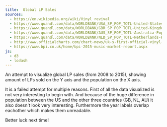 ```yaml
---
title:  Global LP Sales
sources:
  - https://en.wikipedia.org/wiki/Vinyl_revival
  - https://www.quandl.com/data/WORLDBANK/USA_SP_POP_TOTL-United-States-Population-total
  - https://www.quandl.com/data/WORLDBANK/GBR_SP_POP_TOTL-United-Kingdom-Population-total
  - https://www.quandl.com/data/WORLDBANK/AUS_SP_POP_TOTL-Australia-Population-total
  - https://www.quandl.com/data/WORLDBANK/NLD_SP_POP_TOTL-Netherlands-Population-total
  - http://www.officialcharts.com/chart-news/uk-s-first-official-vinyl-charts-launch-as-vinyl-sales-soar-in-2015__8906/
  - https://www.bpi.co.uk/home/bpi-2015-music-market-report.aspx
js:
  - d3
  - lodash
---
```


An attempt to visualize global LP sales (from 2008 to 2015), showing amount of LPs sold on the Y axis and the population on the X axis.

It is a failed attempt for multiple reasons. First of all the data visualized is not very interesting to begin with. And because of the huge difference in population between the US and the other three countries (GB, NL, AU) it also doesn't look very interesting. Furthermore the year labels overlap eachother which makes them unreadable.

Better luck next time!

<div id='viz'></div>

<script type='text/javascript'>

  // DATA
  var data = {
    usa: [
      { year: '1993', lp_sales: 300000,   population: 259919000 },
      { year: '1994', lp_sales: 600000,   population: 263126000 },
      { year: '1995', lp_sales: 800000,   population: 266278000 },
      { year: '1996', lp_sales: 1100000,  population: 269394000 },
      { year: '1997', lp_sales: 1100000,  population: 272657000 },
      { year: '1998', lp_sales: 1400000,  population: 275854000 },
      { year: '1999', lp_sales: 1400000,  population: 279040000 },
      { year: '2000', lp_sales: 1500000,  population: 282162411 },
      { year: '2001', lp_sales: 1200000,  population: 284968955 },
      { year: '2002', lp_sales: 1300000,  population: 287625193 },
      { year: '2003', lp_sales: 1400000,  population: 290107933 },
      { year: '2004', lp_sales: 1200000,  population: 292805298 },
      { year: '2005', lp_sales: 900000,   population: 295516599 },
      { year: '2006', lp_sales: 900000,   population: 298379912 },
      { year: '2007', lp_sales: 988000,   population: 301231207 },
      { year: '2008', lp_sales: 1880000,  population: 304093966 },
      { year: '2009', lp_sales: 2500000,  population: 306771529 },
      { year: '2010', lp_sales: 2800000,  population: 309347057 },
      { year: '2011', lp_sales: 3800000,  population: 311721632 },
      { year: '2012', lp_sales: 4600000,  population: 314112078 },
      { year: '2013', lp_sales: 6100000,  population: 316497531 },
      { year: '2014', lp_sales: 9200000,  population: 318857056 },
      { year: '2015', lp_sales: 11900000, population: 321442000 }
    ],
    gbr: [
      // { year: '1995', lp_sales: 1410905, population: 0 },
      // { year: '1996', lp_sales: 1083206, population: 0 },
      // { year: '1997', lp_sales: 817018,  population: 0 },
      // { year: '1998', lp_sales: 642102,  population: 0 },
      // { year: '1999', lp_sales: 672866,  population: 0 },
      // { year: '2000', lp_sales: 751857,  population: 0 },
      // { year: '2001', lp_sales: 761558,  population: 0 },
      // { year: '2002', lp_sales: 657127,  population: 0 },
      // { year: '2003', lp_sales: 579248,  population: 0 },
      // { year: '2004', lp_sales: 453254,  population: 0 },
      // { year: '2005', lp_sales: 351224,  population: 0 },
      // { year: '2006', lp_sales: 250926,  population: 0 },
      { year: '2007', lp_sales: 205000,  population: 60846820 },
      { year: '2008', lp_sales: 209000,  population: 61322463 },
      { year: '2009', lp_sales: 219000,  population: 61806995 },
      { year: '2010', lp_sales: 234000,  population: 62276270 },
      { year: '2011', lp_sales: 337000,  population: 62766365 },
      { year: '2012', lp_sales: 389000,  population: 63258918 },
      { year: '2013', lp_sales: 780000,  population: 63700300 },
      { year: '2014', lp_sales: 1300000, population: 64106779 },
      { year: '2015', lp_sales: 2100000, population: 64510376 }
    ],
    nld: [
      // { year: '2007', lp_sales: null,   population: 16346101 },
      // { year: '2008', lp_sales: null,   population: 16381696 },
      { year: '2009', lp_sales: 51000,  population: 16445593 },
      { year: '2010', lp_sales: 60400,  population: 16530388 },
      { year: '2011', lp_sales: 81000,  population: 16615394 },
      { year: '2012', lp_sales: 115000, population: 16693074 }
      // { year: '2013', lp_sales: null,   population: 16754962 },
      // { year: '2014', lp_sales: null,   population: 16804432 },
      // { year: '2015', lp_sales: null,   population: 16854183 }
    ],
    aus: [
      { year: '2007', lp_sales: 17996,  population: 20697900 },
      { year: '2008', lp_sales: 19608,  population: 20827600 },
      { year: '2009', lp_sales: 53766,  population: 21249200 },
      { year: '2010', lp_sales: 39644,  population: 21691700 },
      { year: '2011', lp_sales: 44876,  population: 22031750 },
      { year: '2012', lp_sales: 77934,  population: 22340024 },
      { year: '2013', lp_sales: 137658, population: 22728254 },
      { year: '2014', lp_sales: 277767, population: 23125868 },
      { year: '2015', lp_sales: 374097, population: 23490736 }
    ]
  };

  var minSales;
  var maxSales;
  var minPopulation;
  var maxPopulation;
  var minPPL;
  var maxPPL;

  _.each(data, function (country) {
    _.each(country, function (row) {
      row.people_per_lp = Math.round(row.population / row.lp_sales);

      // if (!v.lp_sales && (!v.population || v.population !== 0)) { delete v; return; }
      if (!minSales || minSales > row.lp_sales) { minSales = row.lp_sales; }
      if (!maxSales || maxSales < row.lp_sales) { maxSales = row.lp_sales; }
      if (!minPopulation || minPopulation > row.population) { minPopulation = row.population; }
      if (!maxPopulation || maxPopulation < row.population) { maxPopulation = row.population; }
      if (!minPPL || minPPL > row.people_per_lp) { minPPL = row.people_per_lp; }
      if (!maxPPL || maxPPL < row.people_per_lp) { maxPPL = row.people_per_lp; }

    });
  });


  // SETTINGS
  var width = 800;
  var height = 400;
  var margin = {
    top: 20,
    right: 100,
    bottom: 40,
    left: 100
  };


  // SCALES
  var y = d3.scalePow()
    .domain([minSales, maxSales])
    .range([height, 0])
    .exponent(0.5)
    .nice();

  var x = d3.scalePow()
    .domain([minPopulation, maxPopulation])
    .range([0, width])
    .exponent(0.5)
    .nice();


  // AXIS
  var xAxis = d3.axisBottom(x);
  var yAxis = d3.axisLeft(y);


  // LINE
  var calcLine = d3.line()
    .y(function(d) { return y(d.lp_sales); })
    .x(function(d) { return x(d.population); })
    .curve( d3.curveLinear );


  // VIZ
  var svg = d3.select('#viz')
    .append('svg')
    .attr('width', (margin.left + margin.right + width))
    .attr('height', (margin.top + margin.bottom + height))
    .append('g')
    .attr('transform', 'translate('+ margin.left +','+ margin.top +')');

  var xAxisGroup = svg.append('g')
    .attr('class', 'x axis')
    .attr('transform', 'translate(0,' + height + ')')
    .call(xAxis);

  var yAxisGroup = svg.append('g')
    .attr('class', 'y axis')
    .call(yAxis);

  function drawLine (data, color) {

    var path = svg.append('path')
      .attr('d', calcLine( data ))
      .style('fill', 'none')
      .style('stroke', color)
      .style('stroke-width', 2);

    var points = svg.selectAll('dot')
      .data( data )
      .enter().append('g')
      .attr('transform', function (d) {
        return 'translate(' + x(d.population) + ',' + y(d.lp_sales) + ')';
      });

      points
        .append('circle')
        .attr('r', 4)
        .style('fill', color);

      points
        .append('text')
        .attr('x', 10)
        .text(function (d) { return d.year; });

  }

  drawLine(data.usa, 'maroon');
  drawLine(data.gbr, 'steelblue');
  drawLine(data.aus, 'gold');
  drawLine(data.nld, 'orange');

</script>
